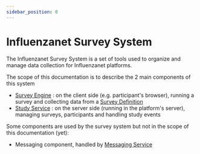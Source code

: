 ```yaml
---
sidebar_position: 0
---
```

# Influenzanet Survey System

The Influenzanet Survey System is a set of tools used to organize and manage data collection for Influenzanet platforms.

The scope of this documentation is to describe the 2 main components of this system

- [Survey Engine](./survey-engine/) : on the client side (e.g. participant's browser), running a survey and collecting data from a [Survey Definition](./general/concepts#survey-definition)
- [Study Service](./study-service/) : on the server side (running in the platform's server), managing surveys, participants and handling study events

Some components are used by the survey system but not in the scope of this documentation (yet):
- Messaging component, handled by [Messaging Service](https://github.com/influenzanet/messaging-service)
